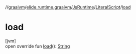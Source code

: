 //[graalvm](../../../../index.md)/[elide.runtime.graalvm](../../index.md)/[JsRuntime](../index.md)/[LiteralScript](index.md)/[load](load.md)

# load

[jvm]\
open override fun [load](load.md)(): [String](https://kotlinlang.org/api/latest/jvm/stdlib/kotlin/-string/index.html)
